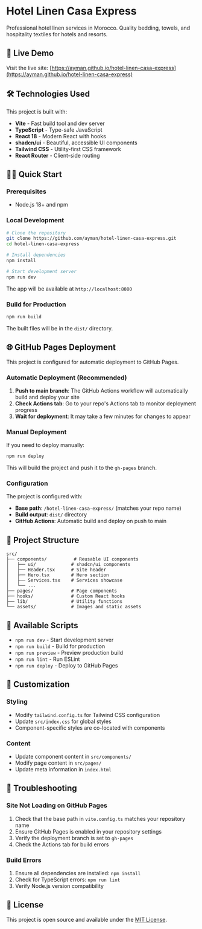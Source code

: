 # Hotel Linen Casa Express

Professional hotel linen services in Morocco. Quality bedding, towels, and hospitality textiles for hotels and resorts.

## 🚀 Live Demo

Visit the live site: [https://ayman.github.io/hotel-linen-casa-express](https://ayman.github.io/hotel-linen-casa-express)

## 🛠️ Technologies Used

This project is built with:

- **Vite** - Fast build tool and dev server
- **TypeScript** - Type-safe JavaScript
- **React 18** - Modern React with hooks
- **shadcn/ui** - Beautiful, accessible UI components
- **Tailwind CSS** - Utility-first CSS framework
- **React Router** - Client-side routing

## 🏃‍♂️ Quick Start

### Prerequisites

- Node.js 18+ and npm

### Local Development

```bash
# Clone the repository
git clone https://github.com/ayman/hotel-linen-casa-express.git
cd hotel-linen-casa-express

# Install dependencies
npm install

# Start development server
npm run dev
```

The app will be available at `http://localhost:8080`

### Build for Production

```bash
npm run build
```

The built files will be in the `dist/` directory.

## 🌐 GitHub Pages Deployment

This project is configured for automatic deployment to GitHub Pages.

### Automatic Deployment (Recommended)

1. **Push to main branch**: The GitHub Actions workflow will automatically build and deploy your site
2. **Check Actions tab**: Go to your repo's Actions tab to monitor deployment progress
3. **Wait for deployment**: It may take a few minutes for changes to appear

### Manual Deployment

If you need to deploy manually:

```bash
npm run deploy
```

This will build the project and push it to the `gh-pages` branch.

### Configuration

The project is configured with:
- **Base path**: `/hotel-linen-casa-express/` (matches your repo name)
- **Build output**: `dist/` directory
- **GitHub Actions**: Automatic build and deploy on push to main

## 📁 Project Structure

```
src/
├── components/          # Reusable UI components
│   ├── ui/             # shadcn/ui components
│   ├── Header.tsx      # Site header
│   ├── Hero.tsx        # Hero section
│   ├── Services.tsx    # Services showcase
│   └── ...
├── pages/              # Page components
├── hooks/              # Custom React hooks
├── lib/                # Utility functions
└── assets/             # Images and static assets
```

## 🔧 Available Scripts

- `npm run dev` - Start development server
- `npm run build` - Build for production
- `npm run preview` - Preview production build
- `npm run lint` - Run ESLint
- `npm run deploy` - Deploy to GitHub Pages

## 🎨 Customization

### Styling
- Modify `tailwind.config.ts` for Tailwind CSS configuration
- Update `src/index.css` for global styles
- Component-specific styles are co-located with components

### Content
- Update component content in `src/components/`
- Modify page content in `src/pages/`
- Update meta information in `index.html`

## 🚨 Troubleshooting

### Site Not Loading on GitHub Pages
1. Check that the base path in `vite.config.ts` matches your repository name
2. Ensure GitHub Pages is enabled in your repository settings
3. Verify the deployment branch is set to `gh-pages`
4. Check the Actions tab for build errors

### Build Errors
1. Ensure all dependencies are installed: `npm install`
2. Check for TypeScript errors: `npm run lint`
3. Verify Node.js version compatibility

## 📝 License

This project is open source and available under the [MIT License](LICENSE).
